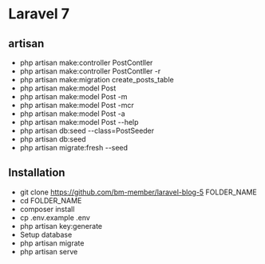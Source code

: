 # Laravel 7

## artisan

- php artisan make:controller PostContller
- php artisan make:controller PostContller -r
- php artisan make:migration create_posts_table
- php artisan make:model Post
- php artisan make:model Post -m
- php artisan make:model Post -mcr
- php artisan make:model Post -a
- php artisan make:model Post --help
- php artisan db:seed --class=PostSeeder
- php artisan db:seed
- php artisan migrate:fresh --seed

## Installation

- git clone https://github.com/bm-member/laravel-blog-5 FOLDER_NAME
- cd FOLDER_NAME
- composer install
- cp .env.example .env
- php artisan key:generate
- Setup database
- php artisan migrate
- php artisan serve
